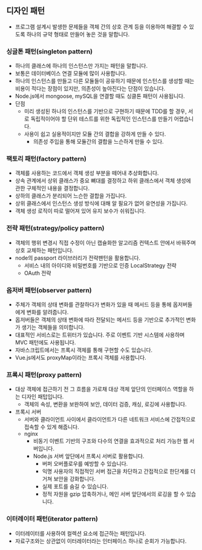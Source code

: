 ## 디자인 패턴
- 프로그램 설계시 발생한 문제들을 객체 간의 상호 관계 등을 이용하여 해결할 수 있도록 하나의 규약 형태로 만들어 놓은 것을 말합니다.

### 싱글톤 패턴(singleton pattern)
- 하나의 클래스에 하나의 인스턴스만 가지는 패턴을 말합니다.
- 보통은 데이터베이스 연결 모듈에 많이 사용합니다.
- 하나의 인스턴스를 만들고 다른 모듈들이 공유하기 때문에 인스턴스를 생성할 때는 비용이 적다는 장점이 있지만, 의존성이 높아진다는 단점이 있습니다.
- Node.js에서 mongoose, mySQL을 연결할 때도 싱클톤 패턴이 사용됩니다.
- 단점
  - 미리 생성된 하나의 인스턴스를 기반으로 구현하기 때문에 TDD를 할 경우, 서로 독립적이어야 할 단위 테스트를 위한 독립적인 인스턴스를 만들기 어렵습니다.
  - 사용이 쉽고 실용적이지만 모듈 간의 결합을 강하게 만들 수 있다.
    - 의존성 주입을 통해 모듈간의 결합을 느슨하게 만들 수 있다.
  
### 팩토리 패턴(factory pattern)
- 객체를 사용하는 코드에서 객체 생성 부분을 떼어내 추상화합니다.
- 상속 관계에서 상위 클래스가 중요 뼈대를 결정하고 하위 클래스에서 객체 생성에 관한 구체적인 내용을 결정합니다.
- 상하의 클래스가 분리되어 느슨한 결합을 가집니다.
- 상위 클래스에서 인스턴스 생성 방식에 대해 알 필요가 없어 유연성을 가집니다.
- 객체 생성 로직이 따로 떨어져 있어 유지 보수가 쉬워집니다.

### 전략 패턴(strategy/policy pattern)
- 객체의 행위 변경시 직접 수정이 아닌 캡슐화한 알고리즘 컨텍스트 안에서 바꿔주며 상호 교체하는 패턴입니다.
- node의 passport 라이브러리가 전략팬턴을 활용합니다.
  - 서비스 내의 아이디와 비밀번호를 기반으로 인증 LocalStrategy 전략
  - OAuth 전략

### 옵저버 패턴(observer pattern)
- 주체가 객체의 상태 변화를 관찰하다가 변화가 있을 때 메서드 등을 통헤 옵저버들에게 변화를 알려줍니다.
- 옵저버들은 객체의 상태 변화에 따라 전달되는 메서드 등을 기반으로 추가적인 변화가 생기는 객체들을 의미합니다.
- 대표적인 서비스로는 트위터가 있습니다. 주로 이벤트 기반 시스템에 사용하며 MVC 패턴에도 사용됩니다.
- 자바스크립트에서는 프록시 객체를 통해 구현할 수도 있습니다.
- Vue.js에서도 proxyMap이라는 프록시 객체를 사용합니다.

### 프록시 패턴(proxy pattern)
- 대상 객체에 접근하기 전 그 흐름을 가로채 대상 객체 앞단의 인터페이스 역할을 하는 디자인 패텁입니다.
  - 객체의 속성, 변환을 보완하여 보안, 데이터 검증, 캐싱, 로깅에 사용합니다.
- 프록시 서버
  - 서버와 클라이언트 사이에서 클라이언트가 다른 네트워크 서비스에 간접적으로 접속할 수 있게 해줍니다.
  - nginx
    - 비동기 이벤트 기반의 구조와 다수의 연결을 효과적으로 처리 가능한 웹 서버입니다.
    - Node.js 서버 앞단에서 프록시 서버로 활용합니다.
      - 버퍼 오버플로우를 예방할 수 있습니다.
      - 익명 사용자의 직접적인 서버 접근을 차단하고 간접적으로 한단계를 더 거쳐 보안을 강화합니다.
      - 실제 포트를 숨길 수 있습니다.
      - 정적 자원을 gzip 압축하거나, 메인 서버 앞단에서의 로깅을 할 수 있습니다.

### 이터레이터 패턴(iterator pattern)
- 이터레이터를 사용하여 컬렉션 요소에 접근하는 패턴입니다.
- 자료구조와는 상관없이 이터레이터라는 인터페이스 하나로 순회가 가능합니다.